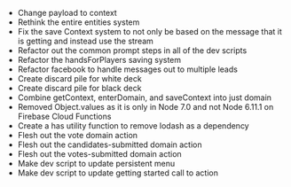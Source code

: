  - Change payload to context
 - Rethink the entire entities system
 - Fix the save Context system to not only be based on the message that it is
   getting and instead use the stream
 - Refactor out the common prompt steps in all of the dev scripts
 - Refactor the handsForPlayers saving system
 - Refactor facebook to handle messages out to multiple leads
 - Create discard pile for white deck
 - Create discard pile for black deck
 - Combine getContext, enterDomain, and saveContext into just domain
 - Removed Object.values as it is only in Node 7.0 and not Node 6.11.1 on
   Firebase Cloud Functions
 - Create a has utility function to remove lodash as a dependency
 - Flesh out the vote domain action
 - Flesh out the candidates-submitted domain action
 - Flesh out the votes-submitted domain action
 - Make dev script to update persistent menu
 - Make dev script to update getting started call to action
